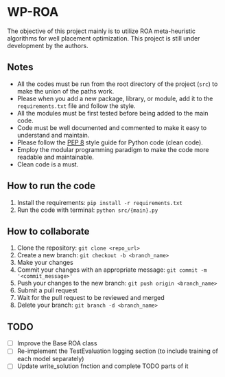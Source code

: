 # WP-ROA

The objective of this project mainly is to utilize ROA meta-heuristic algorithms for well placement optimization. This project is still under development by the authors.

## Notes

- All the codes must be run from the root directory of the project (`src`) to make the union of the paths work.
- Please when you add a new package, library, or module, add it to the `requirements.txt` file and follow the style.
- All the modules must be first tested before being added to the main code.
- Code must be well documented and commented to make it easy to understand and maintain.
- Please follow the [PEP 8](https://www.python.org/dev/peps/pep-0008/) style guide for Python code (clean code).
- Employ the modular programming paradigm to make the code more readable and maintainable.
- Clean code is a must.

## How to run the code

1. Install the requirements: `pip install -r requirements.txt`
2. Run the code with terminal: `python src/{main}.py`

## How to collaborate

1. Clone the repository: `git clone <repo_url>`
2. Create a new branch: `git checkout -b <branch_name>`
3. Make your changes
4. Commit your changes with an appropriate message: `git commit -m '<commit_message>'`
5. Push your changes to the new branch: `git push origin <branch_name>`
6. Submit a pull request
7. Wait for the pull request to be reviewed and merged
8. Delete your branch: `git branch -d <branch_name>`

## TODO

- [ ] Improve the Base ROA class
- [ ] Re-implement the TestEvaluation logging section (to include training of each model separately)
- [ ] Update write_solution fnction and complete TODO parts of it
